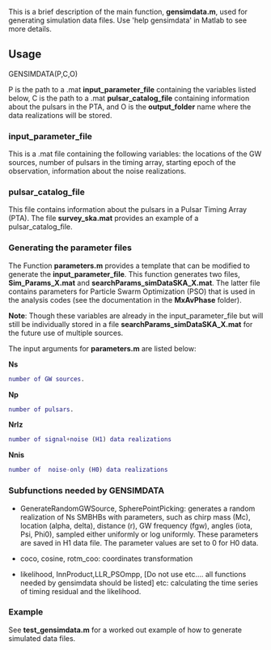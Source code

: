 This is a brief description of the main function, **gensimdata.m**, used for generating simulation data files. Use 'help gensimdata' in Matlab to see more details.

## Usage
GENSIMDATA(P,C,O)

P is the path to a .mat **input_parameter_file** containing the variables listed below, C is the path to a .mat **pulsar_catalog_file** containing information about the pulsars in the PTA, and O is the **output_folder** name where the data realizations will be stored.

### input_parameter_file
This is a .mat file containing the following variables: the locations of the GW sources, number of pulsars in the timing array, starting epoch of the observation, information about the noise realizations.

### pulsar_catalog_file
This file contains information about the pulsars in a Pulsar Timing Array (PTA). The file **survey_ska.mat** provides an example of a pulsar_catalog_file.

### Generating the parameter files
The Function **parameters.m** provides a template that can be modified to generate the **input_parameter_file**. This function generates two files, **Sim_Params_X.mat** and **searchParams_simDataSKA_X.mat**. The latter file contains parameters for Particle Swarm Optimization (PSO) that is used in the analysis codes (see the documentation in the **MxAvPhase** folder).

**Note**: Though these variables are already in the input_parameter_file but will still be individually stored in a file **searchParams_simDataSKA_X.mat** for the future use of multiple sources.

The input arguments for **parameters.m** are listed below:

**Ns**

```matlab
number of GW sources.
```

**Np**

```matlab
number of pulsars.
```

**Nrlz**

```matlab
number of signal+noise (H1) data realizations
```

**Nnis**

```matlab
number of  noise-only (H0) data realizations
```

### Subfunctions needed by GENSIMDATA

* GenerateRandomGWSource, SpherePointPicking: generates a random realization of Ns SMBHBs with parameters, such as chirp mass (Mc), location (alpha, delta), distance (r), GW frequency (fgw), angles (iota, Psi, Phi0), sampled either uniformly or log uniformly. These parameters are saved in H1 data file. The parameter values are set to 0 for H0 data.

* coco, cosine, rotm_coo: coordinates transformation

* likelihood, InnProduct,LLR_PSOmpp, [Do not use etc.... all functions needed by gensimdata should be listed] etc:  calculating the time series of timing residual and the likelihood.

### Example
See **test_gensimdata.m** for a worked out example of how to generate simulated data files.
